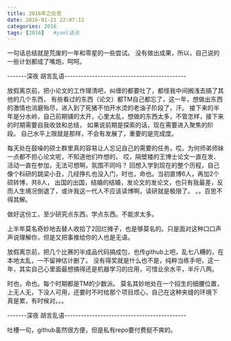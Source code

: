 ```yaml
---
title: 2016年之反思
date: 2016-01-21 22:07:12
categories: 2016
tags: [2016]   #yaml语法
---
```

一句话总结就是荒废的一年和零星的一些尝试。
没有做出成果，所以，自己说的一些计划都成了嘴炮，呵呵。

-------深夜 胡言乱语--------------------------------------------

放假离京前，把小论文的工作理清吧，纠缠的都要吐了，都怪我中间搁浅去搞了其他的几个东西，
有些看过的东西（论文）都TM自己都忘了，这一年，想做出东西的激情也消磨殆尽，进入到了死猪不怕开水烫的老油子阶段了，汗。
接下来的半年是分水岭，自己前期铺的太开，心里太乱，想做的东西太多，不管怎样，接下来的时期需要自我收敛和总结，
如果说前期是探索的话，现在需要进入聚焦的阶段。
自己水平上限就是那样，不会有发展了，重要的是完成度。

每天处在鼓噪的硕士群里真的容易让人忘记自己的需要的任务，哎。为何师弟师妹一点都不担心论文呢，不知道他们咋想的，
哎，隔壁楼的王博士论文一直在发、活动一直在参加，无法可想啊，氛围不同吗？
回想入学到现在的整个历程，自己像个科研的跳梁小丑，几经挣扎也没入门，时也，命也。当初直博6人，再加2个硕转博，共8人，
出国的出国，结婚的结婚，发论文的发论文，也只有我最差，反而人生境况倒退了，或许我这一代人不应该读博啊，读研就是极限了。
。。百思不得其解。

做好这份工，至少研究点东西，学点东西。不能求太多。

上半年莫名奇妙地去替人收拾了2回烂摊子，也是够莫名的。只是面对这种口口声声说理解你，但是又把事推给你的人也是无语。

放假离京前，把几个比赛的半成品代码搞成包，也传github上吧，乱七八糟的，在本地太乱，一不留神估计删了。
没有得奖就是什么也不是，纯粹当练手吧，这一年，其实自己心里面最想搞得还是机器学习的应用，可惜业余水平，半斤八两。


时也，命也。每个时期都是TM的少数派。
莫名其妙地处在一个招生的细腰位置，上无人无，下没人可用，还要时不时给那个项目烦心，自己在这种夹缝的环境下
真是累，有时候对。。。


-------深夜 胡言乱语--------------------------------------------

吐槽一句，github虽然很方便，但是私有repo要付费挺不爽的。
